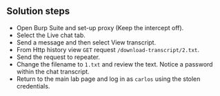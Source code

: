 ## Solution steps

- Open Burp Suite and set-up proxy (Keep the intercept off).
- Select the Live chat tab.
- Send a message and then select View transcript.
- From Http history view `GET` request `/download-transcript/2.txt`.
- Send the request to repeater.
- Change the filename to `1.txt` and review the text. Notice a password within the chat transcript.
- Return to the main lab page and log in as `carlos` using the stolen credentials.
